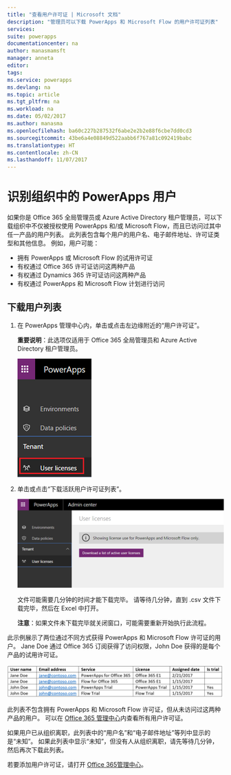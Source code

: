 ```yaml
---
title: "查看用户许可证 | Microsoft 文档"
description: "管理员可以下载 PowerApps 和 Microsoft Flow 的用户许可证列表"
services: 
suite: powerapps
documentationcenter: na
author: manasmamsft
manager: anneta
editor: 
tags: 
ms.service: powerapps
ms.devlang: na
ms.topic: article
ms.tgt_pltfrm: na
ms.workload: na
ms.date: 05/02/2017
ms.author: manasma
ms.openlocfilehash: ba60c227b287532f6abe2e2b2e88f6cbe7dd0cd3
ms.sourcegitcommit: 43be6a4e08849d522aabb6f767a81c092419babc
ms.translationtype: HT
ms.contentlocale: zh-CN
ms.lasthandoff: 11/07/2017
---
```

# <a name="identify-powerapps-users-in-your-organization"></a>识别组织中的 PowerApps 用户
如果你是 Office 365 全局管理员或 Azure Active Directory 租户管理员，可以下载组织中不仅被授权使用 PowerApps 和/或 Microsoft Flow，而且已访问过其中任一产品的用户列表。 此列表包含每个用户的用户名、电子邮件地址、许可证类型和其他信息。 例如，用户可能：

* 拥有 PowerApps 或 Microsoft Flow 的试用许可证
* 有权通过 Office 365 许可证访问这两种产品
* 有权通过 Dynamics 365 许可证访问这两种产品
* 有权通过 PowerApps 和 Microsoft Flow 计划进行访问

## <a name="download-the-list-of-users"></a>下载用户列表
1. 在 PowerApps 管理中心内，单击或点击左边缘附近的“用户许可证”。
   
    **重要说明**：此选项仅适用于 Office 365 全局管理员和 Azure Active Directory 租户管理员。
   
    ![文件和共享](./media/admin-view-user-licenses/leftnav.png)
2. 单击或点击“下载活跃用户许可证列表”。
   
    ![文件和共享](./media/admin-view-user-licenses/download-list.png)
   
    文件可能需要几分钟的时间才能下载完毕。 请等待几分钟，直到 .csv 文件下载完毕，然后在 Excel 中打开。
   
    **注意**：如果文件未下载完毕就关闭窗口，可能需要重新开始执行此流程。

此示例展示了两位通过不同方式获得 PowerApps 和 Microsoft Flow 许可证的用户。 Jane Doe 通过 Office 365 订阅获得了访问权限，John Doe 获得的是每个产品的试用许可证。

![文件和共享](./media/admin-view-user-licenses/table2.png)

此列表不包含拥有 PowerApps 和 Microsoft Flow 许可证，但从未访问过这两种产品的用户。 可以在 [Office 365 管理中心][1]内查看所有用户许可证。

如果用户已从组织离职，此列表中的“用户名”和“电子邮件地址”等列中显示的是“未知”。 如果此列表中显示“未知”，但没有人从组织离职，请先等待几分钟，然后再次下载此列表。

若要添加用户许可证，请打开 [Office 365管理中心][1]。

<!--Reference links in article-->
[1]:https://support.office.com/article/Assign-or-remove-licenses-for-Office-365-for-business-997596b5-4173-4627-b915-36abac6786dc
